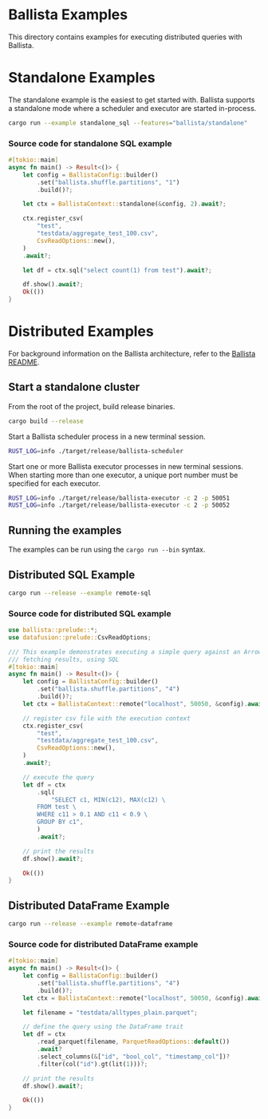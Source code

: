 <!---
  Licensed to the Apache Software Foundation (ASF) under one
  or more contributor license agreements.  See the NOTICE file
  distributed with this work for additional information
  regarding copyright ownership.  The ASF licenses this file
  to you under the Apache License, Version 2.0 (the
  "License"); you may not use this file except in compliance
  with the License.  You may obtain a copy of the License at

    http://www.apache.org/licenses/LICENSE-2.0

  Unless required by applicable law or agreed to in writing,
  software distributed under the License is distributed on an
  "AS IS" BASIS, WITHOUT WARRANTIES OR CONDITIONS OF ANY
  KIND, either express or implied.  See the License for the
  specific language governing permissions and limitations
  under the License.
-->

# Ballista Examples

This directory contains examples for executing distributed queries with Ballista.

# Standalone Examples

The standalone example is the easiest to get started with. Ballista supports a standalone mode where a scheduler
and executor are started in-process.

```bash
cargo run --example standalone_sql --features="ballista/standalone"
```

### Source code for standalone SQL example

```rust
#[tokio::main]
async fn main() -> Result<()> {
    let config = BallistaConfig::builder()
        .set("ballista.shuffle.partitions", "1")
        .build()?;

    let ctx = BallistaContext::standalone(&config, 2).await?;

    ctx.register_csv(
        "test",
        "testdata/aggregate_test_100.csv",
        CsvReadOptions::new(),
    )
    .await?;

    let df = ctx.sql("select count(1) from test").await?;

    df.show().await?;
    Ok(())
}

```

# Distributed Examples

For background information on the Ballista architecture, refer to
the [Ballista README](../ballista/client/README.md).

## Start a standalone cluster

From the root of the project, build release binaries.

```bash
cargo build --release
```

Start a Ballista scheduler process in a new terminal session.

```bash
RUST_LOG=info ./target/release/ballista-scheduler
```

Start one or more Ballista executor processes in new terminal sessions. When starting more than one
executor, a unique port number must be specified for each executor.

```bash
RUST_LOG=info ./target/release/ballista-executor -c 2 -p 50051
RUST_LOG=info ./target/release/ballista-executor -c 2 -p 50052
```

## Running the examples

The examples can be run using the `cargo run --bin` syntax.

## Distributed SQL Example

```bash
cargo run --release --example remote-sql
```

### Source code for distributed SQL example

```rust
use ballista::prelude::*;
use datafusion::prelude::CsvReadOptions;

/// This example demonstrates executing a simple query against an Arrow data source (CSV) and
/// fetching results, using SQL
#[tokio::main]
async fn main() -> Result<()> {
    let config = BallistaConfig::builder()
        .set("ballista.shuffle.partitions", "4")
        .build()?;
    let ctx = BallistaContext::remote("localhost", 50050, &config).await?;

    // register csv file with the execution context
    ctx.register_csv(
        "test",
        "testdata/aggregate_test_100.csv",
        CsvReadOptions::new(),
    )
    .await?;

    // execute the query
    let df = ctx
        .sql(
            "SELECT c1, MIN(c12), MAX(c12) \
        FROM test \
        WHERE c11 > 0.1 AND c11 < 0.9 \
        GROUP BY c1",
        )
        .await?;

    // print the results
    df.show().await?;

    Ok(())
}
```

## Distributed DataFrame Example

```bash
cargo run --release --example remote-dataframe
```

### Source code for distributed DataFrame example

```rust
#[tokio::main]
async fn main() -> Result<()> {
    let config = BallistaConfig::builder()
        .set("ballista.shuffle.partitions", "4")
        .build()?;
    let ctx = BallistaContext::remote("localhost", 50050, &config).await?;

    let filename = "testdata/alltypes_plain.parquet";

    // define the query using the DataFrame trait
    let df = ctx
        .read_parquet(filename, ParquetReadOptions::default())
        .await?
        .select_columns(&["id", "bool_col", "timestamp_col"])?
        .filter(col("id").gt(lit(1)))?;

    // print the results
    df.show().await?;

    Ok(())
}
```
